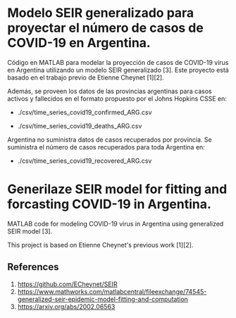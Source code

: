 
# Modelo SEIR generalizado para proyectar el número de casos de COVID-19 en Argentina. 

Código en MATLAB para modelar la proyección de casos de COVID-19 virus en Argentina utilizando un modelo SEIR generalizado [3]. Este proyecto está basado en el trabajo previo de Etienne Cheynet [1][2].

Además, se proveen los datos de las provincias argentinas para casos activos y fallecidos en el formato propuesto por el Johns Hopkins CSSE en:

* ./csv/time_series_covid19_confirmed_ARG.csv

* ./csv/time_series_covid19_deaths_ARG.csv

Argentina no suministra datos de casos recuperados por provincia. Se suministra el número de casos recuperados para toda Argentina en:

* ./csv/time_series_covid19_recovered_ARG.csv

# Generilaze SEIR model for fitting and forcasting COVID-19 in Argentina.

MATLAB code for modeling COVID-19 virus in Argentina using generalized SEIR model [3]. 

This project is based on Etienne Cheynet's previous work [1][2].

## References
1. https://github.com/ECheynet/SEIR
2. https://www.mathworks.com/matlabcentral/fileexchange/74545-generalized-seir-epidemic-model-fitting-and-computation
3. https://arxiv.org/abs/2002.06563
